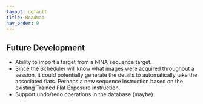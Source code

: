 ```yaml
---
layout: default
title: Roadmap
nav_order: 9
---
```


## Future Development

* Ability to import a target from a NINA sequence target.
* Since the Scheduler will know what images were acquired throughout a session, it could potentially generate the details to automatically take the associated flats.  Perhaps a new sequence instruction based on the existing Trained Flat Exposure instruction.
* Support undo/redo operations in the database (maybe).
